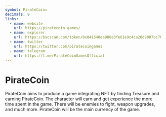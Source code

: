 ```yaml
---
symbol: PirateCoin☠
decimals: 9
links:
  - name: website
    url: https://piratecoin.games/
  - name: explorer
    url: https://bscscan.com/token/0x041640ea980e3fe61e9c4ca26d9007bc70094c15
  - name: twitter
    url: https://twitter.com/piratecoingames
  - name: telegram
    url: https://t.me/PirateCoinGamesOfficial
---
```


# PirateCoin

PirateCoin aims to produce a game integrating NFT by finding Treasure and earning PirateCoin. The character will earn and get experience the more time spent in the game. There will be enemies to fight, weapon upgrades, and much more. PirateCoin will be the main currency of the game.
